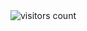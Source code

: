<img src="https://profile-counter.glitch.me/zura12337/count.svg"  alt="visitors count" align="center"/>
